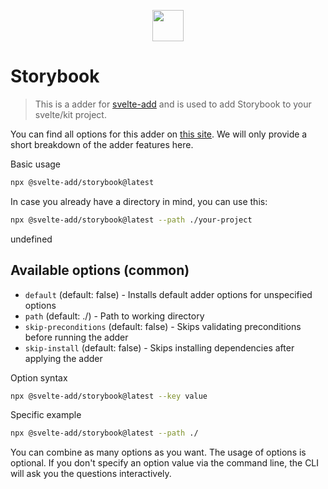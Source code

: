 
<p align="center">
    <img src="https://svelte-add.com/adder/storybook/logo.svg" height="50" />
</p>

# Storybook

> This is a adder for [svelte-add](https://svelte-add.com) and is used to add Storybook to your svelte/kit project.

You can find all options for this adder on [this site](https://svelte-add.com/adder/storybook). We will only provide a short breakdown of the adder features here.

Basic usage
```sh
npx @svelte-add/storybook@latest
```

In case you already have a directory in mind, you can use this:
```sh
npx @svelte-add/storybook@latest --path ./your-project
```

undefined


## Available options (common)

    
- `default` (default: false) - Installs default adder options for unspecified options
- `path` (default: ./) - Path to working directory
- `skip-preconditions` (default: false) - Skips validating preconditions before running the adder
- `skip-install` (default: false) - Skips installing dependencies after applying the adder


Option syntax
```sh
npx @svelte-add/storybook@latest --key value
```

Specific example
```sh
npx @svelte-add/storybook@latest --path ./
```

You can combine as many options as you want. The usage of options is optional. If you don't specify an option value via the command line, the CLI will ask you the questions interactively.

